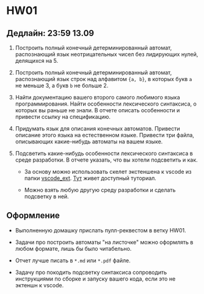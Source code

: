    # HW01

## Дедлайн: 23:59 13.09

1. Построить полный конечный детерминированный автомат, распознающий язык неотрицательных чисел без лидирующих нулей, делящихся на 5.

2. Построить полный конечный детерминированный автомат, распознающий язык строк над алфавитом `{a, b}`, в которых букв `a` не меньше 3, а букв `b` не больше 2.

3. Найти документацию вашего второго самого любимого языка программирования. Найти особенности лексического синтаксиса, о которых вы раньше не знали. В отчете описать особенности и привести ссылку на спецификацию.

4. Придумать язык для описания конечных автоматов. Привести описание
этого языка на естественном языке. Привести три файла, описывающих какие-нибудь автоматы на вашем языке.

5. Подсветить какие-нибудь особенности лексического синтаксиса в среде разработки. В отчете указать, что вы хотели подсветить и как.

   * За основу можно использовать скелет экстеншена к vscode из папки [vscode_ext](vscode_ext). [Тут](https://code.visualstudio.com/api/get-started/your-first-extension) живет доступный туториал.

   * Можно взять любую другую среду разработки и сделать подсветку в ней.

## Оформление

* Выполненную домашку прислать пулл-реквестом в ветку HW01.

* Задачи про построить автоматы "на листочке" можно оформлять в любом формате, лишь бы было читабельно.

* Отчет лучше писать в `*.md` или `*.pdf` файле.

* Задачу про покодить подсветку синтаксиса сопроводить инструкциями по сборке и запуску вашего кода, если это не эктеншн к vscode.




















